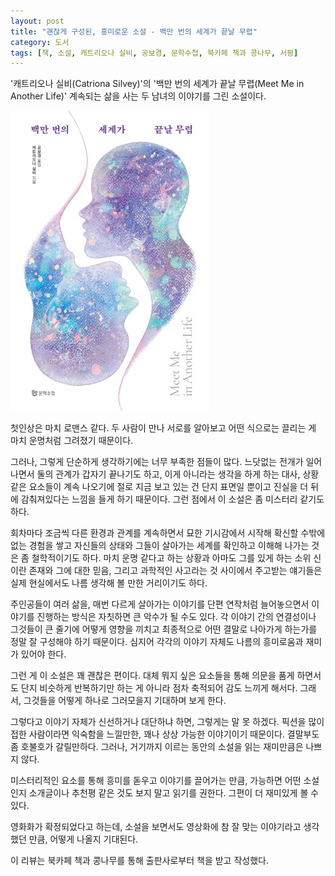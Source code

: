 ```yaml
---
layout: post
title: "괜찮게 구성된, 흥미로운 소설 - 백만 번의 세계가 끝날 무렵"
category: 도서
tags: [책, 소설, 캐트리오나 실비, 공보경, 문학수첩, 북카페 책과 콩나무, 서평]
---
```


'캐트리오나 실비(Catriona Silvey)'의
'백만 번의 세계가 끝날 무렵(Meet Me in Another Life)'
계속되는 삶을 사는 두 남녀의 이야기를 그린 소설이다.

![표지](/images/book/meet-me-in-another-life-book.jpg)

첫인상은 마치 로맨스 같다.
두 사람이 만나 서로를 알아보고
어떤 식으로는 끌리는 게 마치 운명처럼 그려졌기 때문이다.

그러나, 그렇게 단순하게 생각하기에는 너무 부족한 점들이 많다.
느닷없는 전개가 일어나면서 둘의 관계가 갑자기 끝나기도 하고,
이게 아니라는 생각을 하게 하는 대사, 상황 같은 요소들이 계속 나오기에
절로 지금 보고 있는 건 단지 표면일 뿐이고
진실을 더 뒤에 감춰져있다는 느낌을 들게 하기 때문이다.
그런 점에서 이 소설은 좀 미스터리 같기도 하다.

회차마다 조금씩 다른 환경과 관계를 계속하면서
묘한 기시감에서 시작해
확신할 수밖에 없는 경험을 쌓고
자신들의 상태와 그들이 살아가는 세계를 확인하고 이해해 나가는 것은
좀 철학적이기도 하다.
마치 운명 같다고 하는 상황과 아마도 그를 있게 하는 소위 신이란 존재와 그에 대한 믿음,
그리고 과학적인 사고라는 것 사이에서 주고받는 얘기들은
실제 현실에서도 나름 생각해 볼 만한 거리이기도 하다.

주인공들이 여러 삶을, 매번 다르게 살아가는 이야기를
단편 연작처럼 늘어놓으면서 이야기를 진행하는 방식은
자칫하면 큰 악수가 될 수도 있다.
각 이야기 간의 연결성이나
그것들이 큰 줄기에 어떻게 영향을 끼치고
최종적으로 어떤 결말로 나아가게 하는가를 정말 잘 구성해야 하기 때문이다.
심지어 각각의 이야기 자체도 나름의 흥미로움과 재미가 있어야 한다.

그런 게 이 소설은 꽤 괜찮은 편이다.
대체 뭐지 싶은 요소들을 통해 의문을 품게 하면서도
단지 비슷하게 반복하기만 하는 게 아니라 점차 축적되어 감도 느끼게 해서다.
그래서, 그것들을 어떻게 하나로 그러모을지 기대하며 보게 한다.

그렇다고 이야기 자체가 신선하거나 대단하냐 하면, 그렇게는 말 못 하겠다.
픽션을 많이 접한 사람이라면 익숙함을 느낄만한, 꽤나 상상 가능한 이야기이기 때문이다.
결말부도 좀 호불호가 갈릴만하다.
그러나, 거기까지 이르는 동안의 소설을 읽는 재미만큼은 나쁘지 않다.

미스터리적인 요소를 통해 흥미를 돋우고 이야기를 끌어가는 만큼,
가능하면 어떤 소설인지 소개글이나 추천평 같은 것도 보지 말고 읽기를 권한다.
그편이 더 재미있게 볼 수 있다.

영화화가 확정되었다고 하는데,
소설을 보면서도 영상화에 참 잘 맞는 이야기라고 생각했던 만큼,
어떻게 나올지 기대된다.



<div class="im im-info">
이 리뷰는 북카페 책과 콩나무를 통해 출판사로부터 책을 받고 작성했다.
</div>
